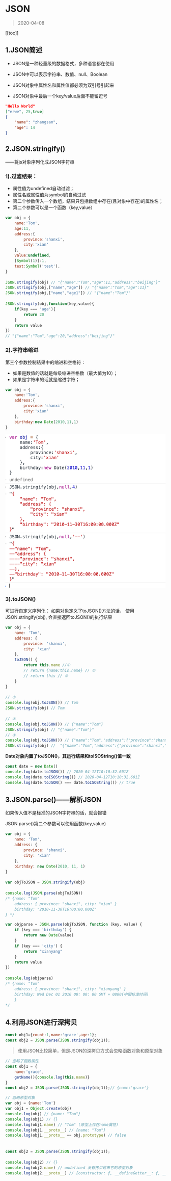 # JSON
>2020-04-08
<tag-part tagName="json"/><tag-part tagName="js"/>

[[toc]]

## 1.JSON简述

* JSON是一种轻量级的数据格式，多种语言都在使用

* JSON中可以表示字符串、数值、null、Boolean

* JSON对象中属性名和属性值都必须为双引号引起来

* JSON对象中最后一个key/value后面不能留逗号

```json
"Hello World"
["erwe", 25,true]
{
    "name": "zhangsan",
    "age": 14
}
```

## 2.JSON.stringify()

——将js对象序列化成JSON字符串

### 1).过滤结果：

* 属性值为undefined自动过滤；
* 属性名或属性值为symbol的自动过滤
* 第二个参数传入一个数组，结果只包括数组中存在(且对象中存在)的属性名；
* 第二个参数可以是一个函数（key,value）

```js
var obj = {
    name:'Tom',
    age:11,
    address:{
        province:'shanxi',
        city:'xian'
    },
    value:undefined,
    [Symbol(1)]:1,
    test:Symbol('test'),
}

JSON.stringify(obj) // "{"name":"Tom","age":11,"address":"beijing"}"
JSON.stringify(obj,["name","age"]) // "{"name":"Tom","age":11}"
JSON.stringify(obj,["name","age1"]) // "{"name":"Tom"}"

JSON.stringify(obj,function(key,value){
    if(key === 'age'){
        return 20
    }
    return value
})
// "{"name":"Tom","age":20,"address":"beijing"}"
```
### 2).字符串缩进

第三个参数控制结果中的缩进和空格符：

* 如果是数值的话就是每级缩进空格数（最大值为10）；
* 如果是字符串的话就是缩进字符；

```js
var obj = {
    name:'Tom',
    address:{
        province:'shanxi',
        city:'xian'
    },
    birthday:new Date(2010,11,1)
}
```

![json-stringify.png](../images/json-stringify.png)


### 3).toJSON()

可进行自定义序列化：
如果对象定义了toJSON()方法的话，
使用JSON.stringify(obj),
会直接返回toJSON()的执行结果

```js
var obj = {
    name: 'Tom',
    address: {
        province: 'shanxi',
        city: 'xian'
    },
    toJSON() {
        return this.name //①
        // return {name:this.name} // ②
        // return this // ③  
    }
}

// ①
console.log(obj.toJSON()) // Tom
JSON.stringify(obj) // Tom

// ②
console.log(obj.toJSON()) // {"name":"Tom"}
JSON.stringify(obj) // "{"name":"Tom"}"
// ③ 
console.log(obj.toJSON()) // {"name":"Tom","address":{"province":"shanxi","city":"xian"}}
JSON.stringify(obj) //  "{"name":"Tom","address":{"province":"shanxi","city":"xian"}}"
```



**Date对象内置了toJSON()，其运行结果和toISOString()值一致**

```js
const date = new Date()
console.log(date.toJSON()) // 2020-04-12T10:10:32.601Z
console.log(date.toISOString()) // 2020-04-12T10:10:32.601Z
console.log(date.toJSON() === date.toISOString()) // true
```

## 3.JSON.parse()——解析JSON

如果传入值不是标准的JSON字符串的话，就会报错

JSON.parse()第二个参数可以使用函数(key,value)

```js
var obj = {
    name: 'Tom',
    address: {
        province: 'shanxi',
        city: 'xian'
    },
    birthday: new Date(2010, 11, 1)
}

var objToJSON = JSON.stringify(obj)

console.log(JSON.parse(objToJSON)) 
/* {name: "Tom"
    address: { province: "shanxi", city: "xian" }
    birthday: "2010-11-30T16:00:00.000Z"
} */
```

```js
var objparse = JSON.parse(objToJSON, function (key, value) {
    if (key === 'birthday') {
        return new Date(value)
    }
    if (key === 'city') {
        return "xianyang"
    }
    return value
})

console.log(objparse)
/* {name: "Tom"
    address: { province: "shanxi", city: "xianyang" }
    birthday: Wed Dec 01 2010 00: 00: 00 GMT + 0800(中国标准时间) 
    }
*/
```

## 4.利用JSON进行深拷贝

```js
const obj1={count:1,name:'grace',age:1};
const obj2 = JSON.parse(JSON.stringify(obj1));
```

> 使用JSON比较简单，但是JSON的深拷贝方式会忽略函数对象和原型对象

```js
// 忽略了函数属性
const obj1 = {
    name:'grace',
    getName(){console.log(this.name)}
}
const obj2 = JSON.parse(JSON.stringify(obj1));// {name:'grace'}
```

```js
// 忽略原型对象
var obj = {name:'Tom'}
var obj1 = Object.create(obj)
console.log(obj) // {name: "Tom"}
console.log(obj1) // {}
console.log(obj1.name) // "Tom" (原型上存在name属性)
console.log(obj1.__proto__) // {name: "Tom"}
console.log(obj1.__proto__ == obj.prototype) // false


const obj2 = JSON.parse(JSON.stringify(obj1));

console.log(obj2) // {}
console.log(obj2.name) // undefined 没有拷贝过来它的原型对象
console.log(obj2.__proto__) // {constructor: ƒ, __defineGetter__: ƒ, __defineSetter__: ƒ, hasOwnProperty: ƒ, …}（对象的原型）
```

